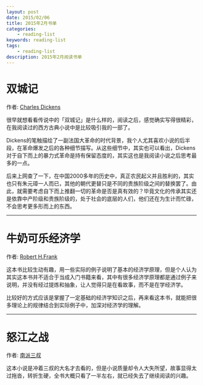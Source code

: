 ```yaml
---
layout: post
date: 2015/02/06
title: 2015年2月书单
categories: 
    - reading-list
keywords: reading-list
tags: 
    - reading-list
description: 2015年2月阅读书单
---
```


# 双城记


作者: [Charles Dickens][]

很早就想看看传说中的「双城记」是什么样的，阅读之后，感觉确实写得很精彩，在我阅读过的西方古典小说中是比较吸引我的一部了。

Dickens的笔触描绘了一副法国大革命的时代背景，我个人尤其喜欢小说的后半段，在革命爆发之后的各种细节描写。从这些细节中，其实也可以看出，Dickens对于自下而上的暴力式革命是持有保留态度的，其实这也是我阅读小说之后思考最多的一点。

后来上网查了一下，在中国2000多年的历史中，真正农民起义并且胜利的，其实也只有朱元璋一人而已，其他的朝代更替只是不同的贵族阶级之间的替换罢了。由此，就需要考虑自下而上推翻一切的革命是否是真有效的？毕竟文化的传承其实还是依靠中产阶级和贵族阶级的，处于社会的底层的人们，他们还在为生计而忙碌，不会思考更多形而上的东西。

---------------

# 牛奶可乐经济学


作者: [Robert H.Frank][]

这本书比较生动有趣，用一些实际的例子说明了基本的经济学原理，但是个人认为其实这本书并不适合于当成入门书籍来看，其中有很多经济学原理都是通过例子来说明，并没有经过提炼和抽象，让人觉得只是在看故事，而不是在学经济学。

比较好的方式应该是掌握了一定基础的经济学知识之后，再来看这本书，就能把很多理论上的规律结合到实际例子中，加深对经济学的理解。

---------------

# 怒江之战

作者: [南派三叔][]

这本小说是冲着三叔的大名才去看的，但是小说质量却令人大失所望，故事显得太过拖沓，转折生硬，全书大概只看了一半左右，就已经失去了继续阅读的兴趣。

[Charles Dickens]: http://en.wikipedia.org/wiki/Charles_Dickens?oldformat=true
[Robert H.Frank]:http://en.wikipedia.org/wiki/Robert_H._Frank
[南派三叔]: http://zh.wikipedia.org/zh-cn/%E5%8D%97%E6%B4%BE%E4%B8%89%E5%8F%94



